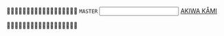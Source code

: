 🌸🌸🌸🌸🌸🌸🌸🌸🌸🌸🌸🌸🌸🌸🌸🌸🌸🌸
 `MASTER` <input id='password' type='text'  />
<a href="https://kamisystemowo.carrd.co/" onclick="javascript:return validatePass()">AKIWA KÅMI</a>
<script>
function validatePass(){
    if(document.getElementById('password').value == 'Floofy ßoi){
        return true;
    }else{
        alert('passcode not recognized.');
        return false;
    }
}
</script>

🌸🌸🌸🌸🌸🌸🌸🌸🌸🌸🌸🌸🌸🌸🌸🌸🌸🌸









